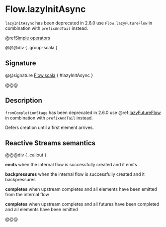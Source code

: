 # Flow.lazyInitAsync

`lazyInitAsync` has been deprecated in 2.6.0 use `Flow.lazyFutureFlow` in combination with `prefixAndTail` instead.

@ref[Simple operators](../index.md#simple-operators)

@@@div { .group-scala }

## Signature

@@signature [Flow.scala](/akka-stream/src/main/scala/akka/stream/scaladsl/Flow.scala) { #lazyInitAsync }

@@@

## Description

`fromCompletionStage` has been deprecated in 2.6.0 use @ref:[lazyFutureFlow](lazyFutureFlow.md) in combination with `prefixAndTail` instead.

Defers creation until a first element arrives.

## Reactive Streams semantics

@@@div { .callout }

**emits** when the internal flow is successfully created and it emits

**backpressures** when the internal flow is successfully created and it backpressures

**completes** when upstream completes and all elements have been emitted from the internal flow

**completes** when upstream completes and all futures have been completed and all elements have been emitted

@@@

